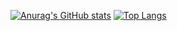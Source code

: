 [![Anurag's GitHub stats](https://github-readme-stats.vercel.app/api?username=yuzua&count_private=true&theme=tokyonight&show_icons=true)](https://github.com/anuraghazra/github-readme-stats)
[![Top Langs](https://github-readme-stats.vercel.app/api/top-langs/?username=yuzua&hide=javascript,jupyter%20notebook,html,css&count_private=true&layout=compact&theme=tokyonight)](https://github.com/anuraghazra/github-readme-stats)
